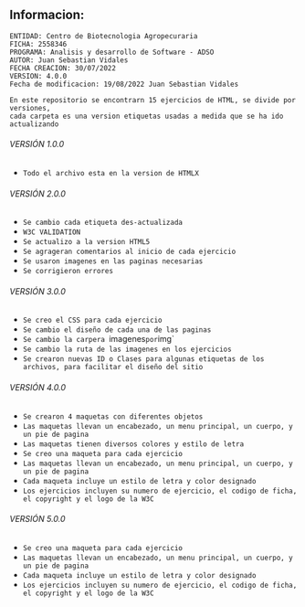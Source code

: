 ## Informacion:

    ENTIDAD: Centro de Biotecnologia Agropecuraria
    FICHA: 2558346
    PROGRAMA: Analisis y desarrollo de Software - ADSO
    AUTOR: Juan Sebastian Vidales
    FECHA CREACION: 30/07/2022
    VERSION: 4.0.0
    Fecha de modificacion: 19/08/2022 Juan Sebastian Vidales
    
    En este repositorio se encontrarn 15 ejercicios de HTML, se divide por versiones, 
    cada carpeta es una version etiquetas usadas a medida que se ha ido actualizando

###### VERSIÓN 1.0.0
- `Todo el archivo esta en la version de HTMLX`


###### VERSIÓN 2.0.0
- `Se cambio cada etiqueta des-actualizada`
- `W3C VALIDATION`
- `Se actualizo a la version HTML5`
- `Se agrageran comentarios al inicio de cada ejercicio`
- `Se usaron imagenes en las paginas necesarias`
- `Se corrigieron errores`


###### VERSIÓN 3.0.0
-  `Se creo el CSS para cada ejercicio`
-  `Se cambio el diseño de cada una de las paginas`
-  `Se cambio la carpera `imagenes` por `img`
-  `Se cambio la ruta de las imagenes en los ejercicios`
-  `Se crearon nuevas ID o Clases para algunas etiquetas de los archivos, para facilitar el diseño del sitio`


###### VERSIÓN 4.0.0
-  `Se crearon 4 maquetas con diferentes objetos`
-  `Las maquetas llevan un encabezado, un menu principal, un cuerpo, y un pie de pagina`
-  `Las maquetas tienen diversos colores y estilo de letra`
-  `Se creo una maqueta para cada ejercicio`
-  `Las maquetas llevan un encabezado, un menu principal, un cuerpo, y un pie de pagina`
-  `Cada maqueta incluye un estilo de letra y color designado`
-  `Los ejercicios incluyen su numero de ejercicio, el codigo de ficha, el copyright y el logo de la W3C`

###### VERSIÓN 5.0.0
-  `Se creo una maqueta para cada ejercicio`
-  `Las maquetas llevan un encabezado, un menu principal, un cuerpo, y un pie de pagina`
-  `Cada maqueta incluye un estilo de letra y color designado`
-  `Los ejercicios incluyen su numero de ejercicio, el codigo de ficha, el copyright y el logo de la W3C`
